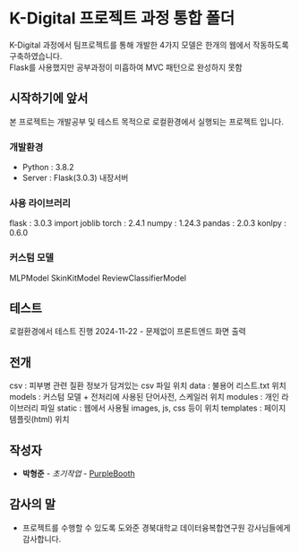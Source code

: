 # K-Digital 프로젝트 과정 통합 폴더

K-Digital 과정에서 팀프로젝트를 통해 개발한 4가지 모델은 한개의 웹에서 작동하도록 구축하였습니다.  
Flask를 사용했지만 공부과정이 미흡하여 MVC 패턴으로 완성하지 못함

## 시작하기에 앞서

본 프로젝트는 개발공부 및 테스트 목적으로 로컬환경에서 실행되는 프로젝트 입니다.

### 개발환경

- Python : 3.8.2
- Server : Flask(3.0.3) 내장서버

### 사용 라이브러리
flask : 3.0.3
import joblib
torch : 2.4.1
numpy : 1.24.3
pandas : 2.0.3
konlpy : 0.6.0


### 커스텀 모델
MLPModel 
SkinKitModel
ReviewClassifierModel
## 테스트

로컬환경에서 테스트 진행
2024-11-22 - 문제없이 프론트엔드 화면 출력 

## 전개
csv : 피부병 관련 질환 정보가 담겨있는 csv 파일 위치
data : 불용어 리스트.txt 위치
models : 커스텀 모델 + 전처리에 사용된 단어사전, 스케일러 위치
modules : 개인 라이브러리 파일
static : 웹에서 사용될 images, js, css 등이 위치 
templates : 페이지 템플릿(html) 위치

## 작성자

* **박형준** - *초기작업* - [PurpleBooth](https://github.com/parkhyoungjoon)

## 감사의 말

* 프로젝트를 수행할 수 있도록 도와준 경북대학교 데이터융복합연구원 강사님들에게 감사합니다.
